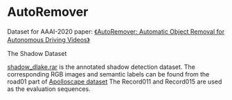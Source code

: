 # AutoRemover
Dataset for AAAI-2020 paper: [《AutoRemover: Automatic Object Removal for Autonomous Driving Videos》](https://arxiv.org/abs/1911.12588)

The Shadow Dataset

[shadow_dlake.rar](https://github.com/zrfreya/AutoRemover/blob/master/shadow_dlake.rar) is the annotated shadow detection dataset. The corresponding RGB images and semantic labels can be found from the road01 part of [Apolloscape dataset](http://apolloscape.auto/scene.html) The Record011 and Record015 are used as the evaluation sequences.
